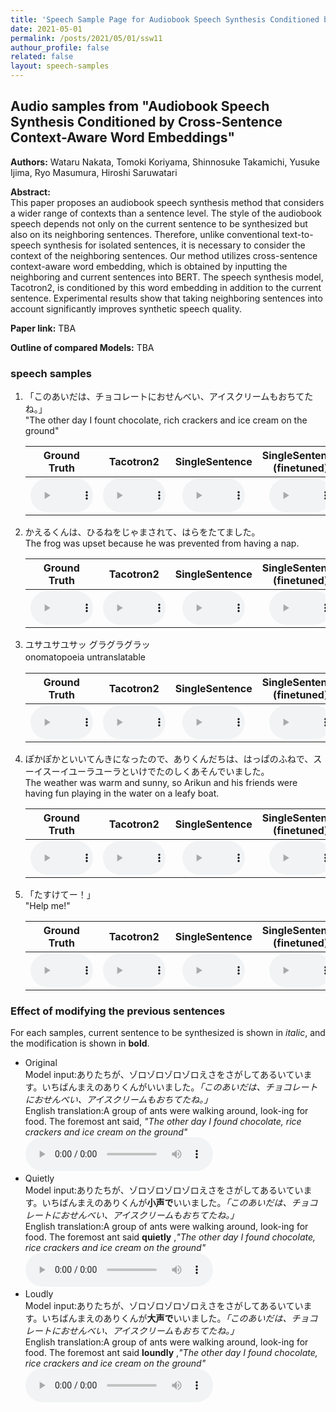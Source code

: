 ```yaml
---
title: 'Speech Sample Page for Audiobook Speech Synthesis Conditioned by Cross-Sentence Context-Aware Word Embeddings'
date: 2021-05-01
permalink: /posts/2021/05/01/ssw11
authour_profile: false
related: false
layout: speech-samples
---
```




## Audio samples from "Audiobook Speech Synthesis Conditioned by Cross-Sentence Context-Aware Word Embeddings"

**Authors:** Wataru Nakata, Tomoki Koriyama, Shinnosuke Takamichi, Yusuke Ijima, Ryo Masumura, Hiroshi Saruwatari 

**Abstract:** <br>
This paper proposes an audiobook speech synthesis method that considers a wider range of contexts than a sentence level. The style of the audiobook speech depends not only on the current sentence to be synthesized but also on its neighboring sentences. Therefore, unlike conventional text-to-speech synthesis for isolated sentences, it is necessary to consider the context of the neighboring sentences. Our method utilizes cross-sentence context-aware word embedding, which is obtained by inputting the neighboring and current sentences into BERT. The speech synthesis model, Tacotron2, is conditioned by this word embedding in addition to the current sentence. Experimental results show that taking neighboring sentences into account significantly improves synthetic speech quality.

**Paper link:** TBA

**Outline of compared Models:** TBA
### speech samples
1. 「このあいだは、チョコレートにおせんべい、アイスクリームもおちてたね。」<br> "The other day I fount chocolate, rich crackers and ice cream on the ground"

    | Ground Truth | Tacotron2 | SingleSentence | SingleSentence<br>(finetuned) |  MultiSentences | MultiSentences<br>(finetuned)|
    |:---:|:---:|:---:|:---:|:---:|:---:|
    | <audio style="width: 100px;" src='/files/SSW11/gpe/ground_truth/22_05khz_test2.wav' controls preload></audio> | <audio style="width: 100px;" src='/files/SSW11/gpe/audiobook_pretrained/test2.wav' controls preload></audio> | <audio style="width: 100px;" src='/files/SSW11/gpe/one_sentence_audiobook/test2.wav' controls preload></audio> | <audio style="width: 100px;" src='/files/SSW11/gpe/one_sentence_audiobook_bert/test2.wav' controls preload></audio> |<audio style="width: 100px;" src='/files/SSW11/gpe/without_de_audiobook/test2.wav' controls preload></audio> | <audio style="width: 100px;" src='/files/SSW11/gpe/without_de_audiobook_bert/test2.wav' controls preload></audio> |
2. かえるくんは、ひるねをじゃまされて、はらをたてました。<br>The frog was upset because he was prevented from having a nap.

    | Ground Truth | Tacotron2 | SingleSentence | SingleSentence<br>(finetuned) |  MultiSentences | MultiSentences<br>(finetuned)|
    |:---:|:---:|:---:|:---:|:---:|:---:|
    | <audio style="width: 100px;" src='/files/SSW11/gpe/ground_truth/22_05khz_test8.wav' controls preload></audio> | <audio style="width: 100px;" src='/files/SSW11/gpe/audiobook_pretrained/test8.wav' controls preload></audio> | <audio style="width: 100px;" src='/files/SSW11/gpe/one_sentence_audiobook/test8.wav' controls preload></audio> | <audio style="width: 100px;" src='/files/SSW11/gpe/one_sentence_audiobook_bert/test8.wav' controls preload></audio> |<audio style="width: 100px;" src='/files/SSW11/gpe/without_de_audiobook/test8.wav' controls preload></audio> | <audio style="width: 100px;" src='/files/SSW11/gpe/without_de_audiobook_bert/test8.wav' controls preload></audio> |

1. ユサユサユサッ グラグラグラッ<br> onomatopoeia untranslatable　

    | Ground Truth | Tacotron2 | SingleSentence | SingleSentence<br>(finetuned) |  MultiSentences | MultiSentences<br>(finetuned)|
    |:---:|:---:|:---:|:---:|:---:|:---:|
    | <audio style="width: 100px;" src='/files/SSW11/gpe/ground_truth/22_05khz_test18.wav' controls preload></audio> | <audio style="width: 100px;" src='/files/SSW11/gpe/audiobook_pretrained/test18.wav' controls preload></audio> | <audio style="width: 100px;" src='/files/SSW11/gpe/one_sentence_audiobook/test18.wav' controls preload></audio> | <audio style="width: 100px;" src='/files/SSW11/gpe/one_sentence_audiobook_bert/test18.wav' controls preload></audio> |<audio style="width: 100px;" src='/files/SSW11/gpe/without_de_audiobook/test18.wav' controls preload></audio> | <audio style="width: 100px;" src='/files/SSW11/gpe/without_de_audiobook_bert/test18.wav' controls preload></audio> |
1. ぽかぽかといいてんきになったので、ありくんだちは、はっぱのふねで、スーイスーイユーラユーラといけでたのしくあそんでいました。<br> The weather was warm and sunny, so Arikun and his friends were having fun playing in the water on a leafy boat.

    | Ground Truth | Tacotron2 | SingleSentence | SingleSentence<br>(finetuned) |  MultiSentences | MultiSentences<br>(finetuned)|
    |:---:|:---:|:---:|:---:|:---:|:---:|
    | <audio style="width: 100px;" src='/files/SSW11/gpe/ground_truth/22_05khz_test28.wav' controls preload></audio> | <audio style="width: 100px;" src='/files/SSW11/gpe/audiobook_pretrained/test28.wav' controls preload></audio> | <audio style="width: 100px;" src='/files/SSW11/gpe/one_sentence_audiobook/test28.wav' controls preload></audio> | <audio style="width: 100px;" src='/files/SSW11/gpe/one_sentence_audiobook_bert/test28.wav' controls preload></audio> |<audio style="width: 100px;" src='/files/SSW11/gpe/without_de_audiobook/test28.wav' controls preload></audio> | <audio style="width: 100px;" src='/files/SSW11/gpe/without_de_audiobook_bert/test28.wav' controls preload></audio> |

1. 「たすけてー！」<br> "Help me!"

    | Ground Truth | Tacotron2 | SingleSentence | SingleSentence<br>(finetuned) |  MultiSentences | MultiSentences<br>(finetuned)|
    |:---:|:---:|:---:|:---:|:---:|:---:|
    | <audio style="width: 100px;" src='/files/SSW11/gpe/ground_truth/22_05khz_test38.wav' controls preload></audio> | <audio style="width: 100px;" src='/files/SSW11/gpe/audiobook_pretrained/test38.wav' controls preload></audio> | <audio style="width: 100px;" src='/files/SSW11/gpe/one_sentence_audiobook/test38.wav' controls preload></audio> | <audio style="width: 100px;" src='/files/SSW11/gpe/one_sentence_audiobook_bert/test38.wav' controls preload></audio> |<audio style="width: 100px;" src='/files/SSW11/gpe/without_de_audiobook/test38.wav' controls preload></audio> | <audio style="width: 100px;" src='/files/SSW11/gpe/without_de_audiobook_bert/test38.wav' controls preload></audio> |

### Effect of modifying the previous sentences

For each samples, current sentence to be synthesized is shown in *italic*, and the modification is shown in **bold**.
* Original <br>
Model input:ありたちが、ゾロゾロゾロゾロえさをさがしてあるいています。いちばんまえのありくんがいいました。*「このあいだは、チョコレートにおせんべい、アイスクリームもおちてたね。」*<br>
English translation:A group of ants were walking around, look-ing for food. The foremost ant said, *"The other day I found chocolate, rice crackers and ice cream on the ground"* <br>
<audio  src='/files/SSW11/gpe/without_de_audiobook_bert/test2.wav' controls preload></audio>
* Quietly <br>
Model input:ありたちが、ゾロゾロゾロゾロえさをさがしてあるいています。いちばんまえのありくんが**小声で**いいました。*「このあいだは、チョコレートにおせんべい、アイスクリームもおちてたね。」* <br>
English translation:A group of ants were walking around, look-ing for food. The foremost ant said **quietly** ,*"The other day I found chocolate, rice crackers and ice cream on the ground"* <br>
<audio  src='/files/SSW11/kogoe/test2.wav' controls preload></audio>
* Loudly <br>
Model input:ありたちが、ゾロゾロゾロゾロえさをさがしてあるいています。いちばんまえのありくんが**大声で**いいました。*「このあいだは、チョコレートにおせんべい、アイスクリームもおちてたね。」* <br>
English translation:A group of ants were walking around, look-ing for food. The foremost ant said **loundly** ,*"The other day I found chocolate, rice crackers and ice cream on the ground"* <br>
<audio  src='/files/SSW11/oogoe/test2.wav' controls preload></audio>